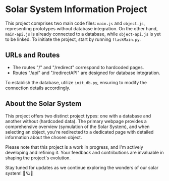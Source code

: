 # Solar System Information Project

This project comprises two main code files: `main.js` and `object.js`, representing prototypes without database integration. On the other hand, `main-api.js` is already connected to a database, while `object-api.js` is yet to be linked. To initiate the project, start by running `flaskMain.py`. 

## URLs and Routes

- The routes "/" and "/redirect" correspond to hardcoded pages.
- Routes "/api" and "/redirectAPI" are designed for database integration.
 
To establish the database, utilize `init_db.py`, ensuring to modify the connection details accordingly.

## About the Solar System

This project offers two distinct project types: one with a database and another without (hardcoded data). The primary webpage provides a comprehensive overview (symulation of the Solar System), and when selecting an object, you're redirected to a dedicated page with detailed information about the chosen object.

Please note that this project is a work in progress, and I'm actively developing and refining it. Your feedback and contributions are invaluable in shaping the project's evolution.

Stay tuned for updates as we continue exploring the wonders of our solar system! 🌌🪐🚀
